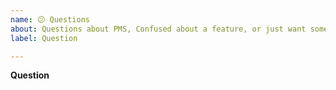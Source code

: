 ```yaml
---
name: 😕 Questions
about: Questions about PMS, Confused about a feature, or just want some extra information or context.
label: Question

---
```


**Question**
<!--
1. Please make sure you search previous issues (including closed one) in case this question has already been asked
2. Is this related to a plugin or theme?
3. Please include any details or context that could be helpful
-->
